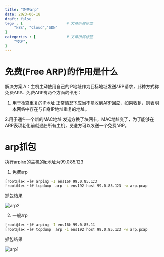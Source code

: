 ```yaml
---
title: "免费arp"
date: 2023-06-18
draft: false
tags : [                    # 文章所属标签
    "k8s", "Cloud","SDN"
]
categories : [              # 文章所属标签
    "技术",
]
---
```


# 免费(Free ARP)的作用是什么

解决方案
A：主机主动使用自己的IP地址作为目标地址发送ARP请求，此种方式称免费ARP。免费ARP有两个方面的作用：

1. 用于检查重复的IP地址 
正常情况下应当不能收到ARP回应，如果收到，则表明本网络中存在与自身IP地址重复的地址。

2.用于通告一个新的MAC地址
发送方换了块网卡，MAC地址变了，为了能够在ARP表项老化前就通告所有主机，发送方可以发送一个免费ARP。

# arp抓包

执行arping的主机的ip地址为99.0.85.123

1. 免费arp

```bash
[root@lex ~]# arping -I ens160 99.0.85.123
[root@lex ~]# tcpdump  arp -i ens192 host 99.0.85.123 -w arp.pcap
```

抓包结果

![arp2](https://blog.mineor.xyz/images/arp2.png)

2. 一般arp

```bash
[root@lex ~]# arping -I ens160 99.0.85.13
[root@lex ~]# tcpdump  arp -i ens192 host 99.0.85.123 -w arp.pcap
```

抓包结果

![arp1](https://blog.mineor.xyz/images/arp1.png)